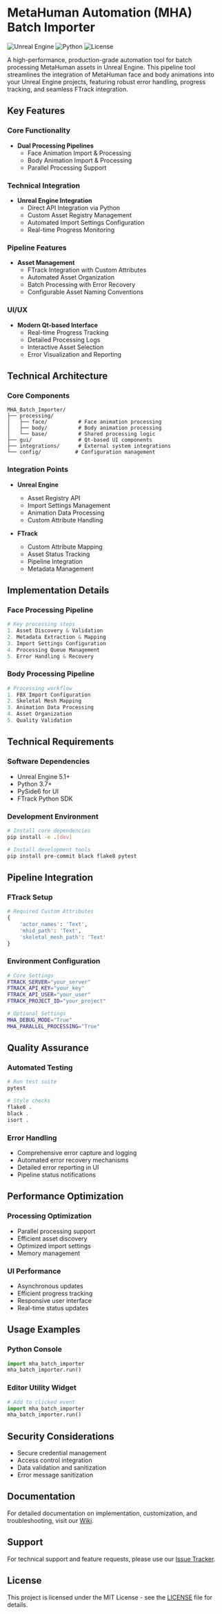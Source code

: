 # MetaHuman Automation (MHA) Batch Importer

![Unreal Engine](https://img.shields.io/badge/Unreal%20Engine-5.1+-blue.svg)
![Python](https://img.shields.io/badge/Python-3.7+-green.svg)
![License](https://img.shields.io/badge/License-MIT-yellow.svg)

A high-performance, production-grade automation tool for batch processing MetaHuman assets in Unreal Engine. This pipeline tool streamlines the integration of MetaHuman face and body animations into your Unreal Engine projects, featuring robust error handling, progress tracking, and seamless FTrack integration.

## Key Features

### Core Functionality
- **Dual Processing Pipelines**
  - Face Animation Import & Processing
  - Body Animation Import & Processing
  - Parallel Processing Support

### Technical Integration
- **Unreal Engine Integration**
  - Direct API Integration via Python
  - Custom Asset Registry Management
  - Automated Import Settings Configuration
  - Real-time Progress Monitoring

### Pipeline Features
- **Asset Management**
  - FTrack Integration with Custom Attributes
  - Automated Asset Organization
  - Batch Processing with Error Recovery
  - Configurable Asset Naming Conventions

### UI/UX
- **Modern Qt-based Interface**
  - Real-time Progress Tracking
  - Detailed Processing Logs
  - Interactive Asset Selection
  - Error Visualization and Reporting

## Technical Architecture

### Core Components
```
MHA_Batch_Importer/
├── processing/
│   ├── face/          # Face animation processing
│   ├── body/          # Body animation processing
│   └── base/          # Shared processing logic
├── gui/               # Qt-based UI components
├── integrations/      # External system integrations
└── config/           # Configuration management
```

### Integration Points
- **Unreal Engine**
  - Asset Registry API
  - Import Settings Management
  - Animation Data Processing
  - Custom Attribute Handling

- **FTrack**
  - Custom Attribute Mapping
  - Asset Status Tracking
  - Pipeline Integration
  - Metadata Management

## Implementation Details

### Face Processing Pipeline
```python
# Key processing steps
1. Asset Discovery & Validation
2. Metadata Extraction & Mapping
3. Import Settings Configuration
4. Processing Queue Management
5. Error Handling & Recovery
```

### Body Processing Pipeline
```python
# Processing workflow
1. FBX Import Configuration
2. Skeletal Mesh Mapping
3. Animation Data Processing
4. Asset Organization
5. Quality Validation
```

## Technical Requirements

### Software Dependencies
- Unreal Engine 5.1+
- Python 3.7+
- PySide6 for UI
- FTrack Python SDK

### Development Environment
```bash
# Install core dependencies
pip install -e .[dev]

# Install development tools
pip install pre-commit black flake8 pytest
```

## Pipeline Integration

### FTrack Setup
```python
# Required Custom Attributes
{
    'actor_names': 'Text',
    'mhid_path': 'Text',
    'skeletal_mesh_path': 'Text'
}
```

### Environment Configuration
```bash
# Core Settings
FTRACK_SERVER="your_server"
FTRACK_API_KEY="your_key"
FTRACK_API_USER="your_user"
FTRACK_PROJECT_ID="your_project"

# Optional Settings
MHA_DEBUG_MODE="True"
MHA_PARALLEL_PROCESSING="True"
```

## Quality Assurance

### Automated Testing
```bash
# Run test suite
pytest

# Style checks
flake8 .
black .
isort .
```

### Error Handling
- Comprehensive error capture and logging
- Automated error recovery mechanisms
- Detailed error reporting in UI
- Pipeline status notifications

## Performance Optimization

### Processing Optimization
- Parallel processing support
- Efficient asset discovery
- Optimized import settings
- Memory management

### UI Performance
- Asynchronous updates
- Efficient progress tracking
- Responsive user interface
- Real-time status updates

## Usage Examples

### Python Console
```python
import mha_batch_importer
mha_batch_importer.run()
```

### Editor Utility Widget
```python
# Add to clicked event
import mha_batch_importer
mha_batch_importer.run()
```

## Security Considerations

- Secure credential management
- Access control integration
- Data validation and sanitization
- Error message sanitization

## Documentation

For detailed documentation on implementation, customization, and troubleshooting, visit our [Wiki](link-to-wiki).

## Support

For technical support and feature requests, please use our [Issue Tracker](link-to-issues).

## License

This project is licensed under the MIT License - see the [LICENSE](LICENSE) file for details.